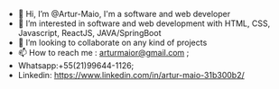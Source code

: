 - 👋 Hi, I’m @Artur-Maio, I'm a software and web developer
- 👀 I’m interested in software and web development with
      HTML, CSS, Javascript, ReactJS, JAVA/SpringBoot 
- 💞️ I’m looking to collaborate on any kind of projects 
- 📫 How to reach me : arturmaior@gmail.com ;
-  Whatsapp:+55(21)99644-1126;
-  Linkedin: https://www.linkedin.com/in/artur-maio-31b300b2/

<!---
Artur-Maio/Artur-Maio is a ✨ special ✨ repository because its `README.md` (this file) appears on your GitHub profile.
You can click the Preview link to take a look at your changes.
--->

